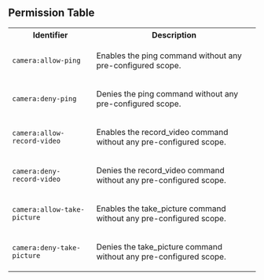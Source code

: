 
## Permission Table

<table>
<tr>
<th>Identifier</th>
<th>Description</th>
</tr>


<tr>
<td>

`camera:allow-ping`

</td>
<td>

Enables the ping command without any pre-configured scope.

</td>
</tr>

<tr>
<td>

`camera:deny-ping`

</td>
<td>

Denies the ping command without any pre-configured scope.

</td>
</tr>

<tr>
<td>

`camera:allow-record-video`

</td>
<td>

Enables the record_video command without any pre-configured scope.

</td>
</tr>

<tr>
<td>

`camera:deny-record-video`

</td>
<td>

Denies the record_video command without any pre-configured scope.

</td>
</tr>

<tr>
<td>

`camera:allow-take-picture`

</td>
<td>

Enables the take_picture command without any pre-configured scope.

</td>
</tr>

<tr>
<td>

`camera:deny-take-picture`

</td>
<td>

Denies the take_picture command without any pre-configured scope.

</td>
</tr>
</table>

